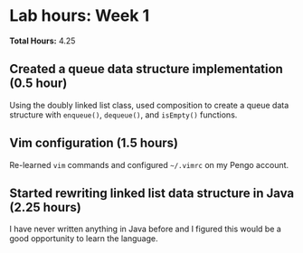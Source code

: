 # Lab hours: Week 1
**Total Hours:** 4.25

## Created a queue data structure implementation (0.5 hour)
Using the doubly linked list class, used composition to create a queue data structure with `enqueue()`, `dequeue()`, and `isEmpty()` functions.

## Vim configuration (1.5 hours)
Re-learned `vim` commands and configured `~/.vimrc` on my Pengo account.

## Started rewriting linked list data structure in Java (2.25 hours)
I have never written anything in Java before and I figured this would be a good opportunity to learn the language.
